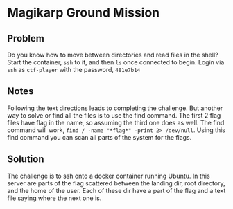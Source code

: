 # Magikarp Ground Mission
## Problem
Do you know how to move between directories and read files in the shell? Start the container, `ssh` to it, and then `ls` once connected to begin. Login via `ssh` as `ctf-player` with the password, `481e7b14`

## Notes
Following the text directions leads to completing the challenge.  But another way to solve or find all the files is to use the find command.  The first 2 flag files have flag in the name, so assuming the third one does as well.  The find command will work, `find / -name "*flag*" -print 2> /dev/null`.  Using this find command you can scan all parts of the system for the flags.

## Solution
The challenge is to ssh onto a docker container running Ubuntu.  In this server are parts of the flag scattered between the landing dir, root directory, and the home of the user.  Each of these dir have a part of the flag and a text file saying where the next one is.

